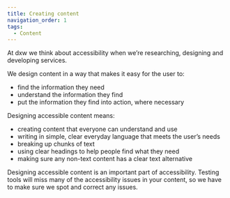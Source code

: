 ```yaml
---
title: Creating content
navigation_order: 1
tags:
  - Content
---
```

At dxw we think about accessibility when we’re researching, designing and developing services. 

We design content in a way that makes it easy for the user to:
- find the information they need
- understand the information they find
- put the information they find into action, where necessary

Designing accessible content means:
- creating content that everyone can understand and use
- writing in simple, clear everyday language that meets the user’s needs
- breaking up chunks of text
- using clear headings to help people find what they need
- making sure any non-text content has a clear text alternative

Designing accessible content is an important part of accessibility. Testing tools will miss many of the accessibility issues in your content, so we have to make sure we spot and correct any issues. 
